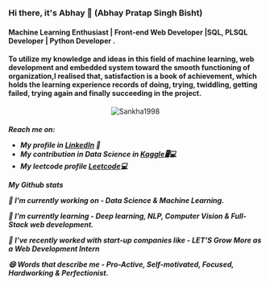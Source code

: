 ### Hi there, it's Abhay 👋 (Abhay Pratap Singh Bisht)

<h4>Machine Learning Enthusiast | Front-end Web Developer |SQL, PLSQL Developer | Python Developer .</h4>
<h4>To utilize my knowledge and ideas in this field of machine learning, web development and embedded system toward the smooth functioning of organization,I realised that, satisfaction is a book of achievement, which holds the learning experience records of doing, trying, twiddling, getting failed, trying again and finally succeeding in the project.</h4>

<p align="center"> 
  <img src="https://komarev.com/ghpvc/?username=Sankha1998&label=Profile%20views&color=630627&style=for-the-badge" alt="Sankha1998" /> </p>

<h5>Reach me on:
  
- My profile in <a href="https://www.linkedin.com/in/abhay-pratap-singh-bisht-b7b008208/">LinkedIn</a> 💼 
- My contribution in Data Science in <a href="https://www.kaggle.com/abhaypratapsingh007">Kaggle</a>🖥💻
- My leetcode profile <a href="https://leetcode.com/u/abhayyyy_18/">Leetcode</a>💻


*My Github stats*


🔭 I’m currently working on - *Data Science & Machine Learning.*

🌱 I’m currently learning - *Deep learning, NLP, Computer Vision & Full-Stack web development.*

👯 I’ve recently worked with start-up companies like - *LET'S Grow More as a Web Development Intern*

😄 Words that describe me - *Pro-Active, Self-motivated, Focused, Hardworking & Perfectionist.*

